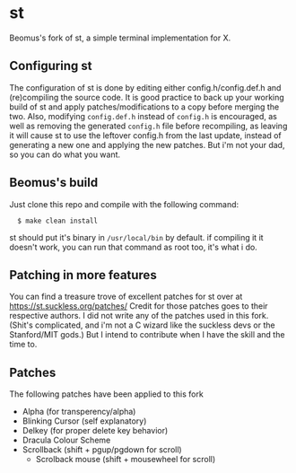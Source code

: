 # st

Beomus's fork of st, a simple terminal implementation for X.

## Configuring st

The configuration of st is done by editing either config.h/config.def.h
and (re)compiling the source code. It is good practice to back up your working build of st and apply patches/modifications to a copy before merging the two.
Also, modifying ```config.def.h``` instead of ```config.h``` is encouraged, as well as removing the generated ```config.h``` file before recompiling, as leaving it will cause st to use the leftover config.h from the last update, instead of generating a new one and applying the new patches. But i'm not your dad, so you can do what you want.

## Beomus's build

Just clone this repo and compile with the following command:
```
  $ make clean install
 ```
st should put it's binary in ```/usr/local/bin``` by default. if compiling it it doesn't work, you can run that command as root too, it's what i do.


## Patching in more features

You can find a treasure trove of excellent patches for st over at https://st.suckless.org/patches/
Credit for those patches goes to their respective authors.
I did not write any of the patches used in this fork. (Shit's complicated, and i'm not a
C wizard like the suckless devs or the Stanford/MIT gods.) But I intend to contribute when I have the skill and the time to.

## Patches

The following patches have been applied to this fork

- Alpha (for transperency/alpha)
- Blinking Cursor (self explanatory)
- Delkey (for proper delete key behavior)
- Dracula Colour Scheme
- Scrollback (shift + pgup/pgdown for scroll)
	- Scrolback mouse (shift + mousewheel for scroll)



